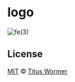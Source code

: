 # logo

![fe(3)][banner]

## License

[MIT][] © [Titus Wormer][author]

[banner]: https://rawgit.com/cmda-fe3x3/logo/master/banner.svg

[mit]: LICENSE

[author]: http://wooorm.com
